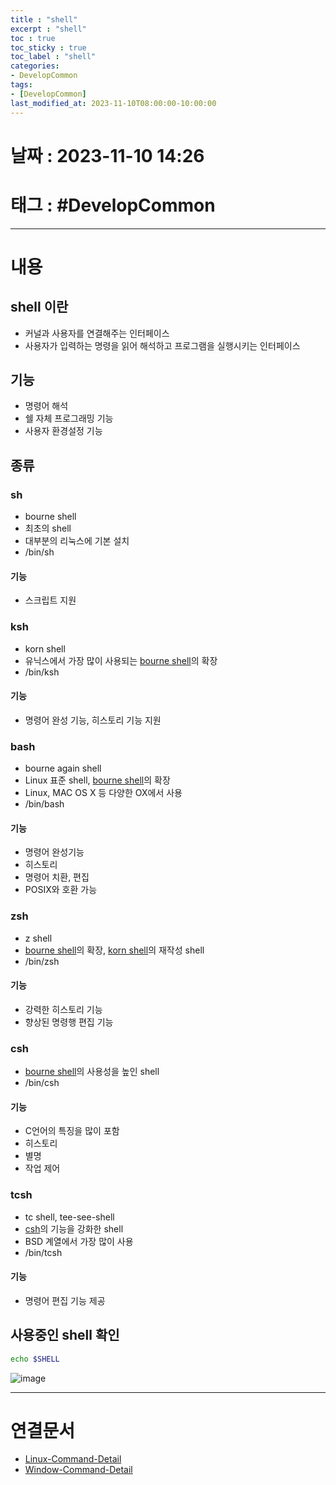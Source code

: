 ```yaml
---
title : "shell"
excerpt : "shell"
toc : true
toc_sticky : true
toc_label : "shell"
categories:
- DevelopCommon
tags:
- [DevelopCommon]
last_modified_at: 2023-11-10T08:00:00-10:00:00
---
```


# 날짜 : 2023-11-10 14:26

# 태그 : #DevelopCommon 
---

# 내용

## shell 이란
- 커널과 사용자를 연결해주는 인터페이스
- 사용자가 입력하는 명령을 읽어 해석하고 프로그램을 실행시키는 인터페이스

## 기능
- 명령어 해석
- 쉘 자체 프로그래밍 기능
- 사용자 환경설정 기능

## 종류

### sh
- bourne shell
- 최초의 shell
- 대부분의 리눅스에 기본 설치
- /bin/sh

#### 기능
- 스크립트 지원

### ksh
- korn shell
- 유닉스에서 가장 많이 사용되는 [bourne shell](#sh)의 확장
- /bin/ksh

#### 기능
- 명령어 완성 기능, 히스토리 기능 지원

### bash
- bourne again shell
- Linux 표준 shell, [bourne shell](#sh)의 확장
- Linux, MAC OS X 등 다양한 OX에서 사용
- /bin/bash

#### 기능
- 명령어 완성기능
- 히스토리
- 명령어 치환, 편집
- POSIX와 호환 가능

### zsh
- z shell
- [bourne shell](#sh)의 확장, [korn shell](#ksh)의 재작성 shell
- /bin/zsh

#### 기능
- 강력한 히스토리 기능
- 향상된 명령행 편집 기능

### csh
- [bourne shell](#sh)의 사용성을 높인 shell
- /bin/csh

#### 기능
- C언어의 특징을 많이 포함
- 히스토리
- 별명
- 작업 제어

### tcsh
- tc shell, tee-see-shell
- [csh](#csh)의 기능을 강화한 shell
- BSD 계열에서 가장 많이 사용
- /bin/tcsh

#### 기능
- 명령어 편집 기능 제공

## 사용중인 shell 확인

```bash
echo $SHELL
```

![image](../../assets/Images/EchoShellResult.png)

---

# 연결문서
- [Linux-Command-Detail](../../CLI/CLI-Linux-Command-Detail)
- [Window-Command-Detail](../../CLI/CLI-Window-Command-Detail)